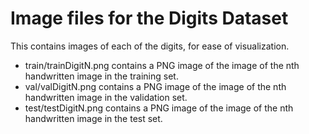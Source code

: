 Image files for the Digits Dataset
==================================

This contains images of each of the digits, for ease of visualization.

- train/trainDigitN.png contains a PNG image of the image of the nth handwritten image in the training set.
- val/valDigitN.png contains a PNG image of the image of the nth handwritten image in the validation set.
- test/testDigitN.png contains a PNG image of the image of the nth handwritten image in the test set.
